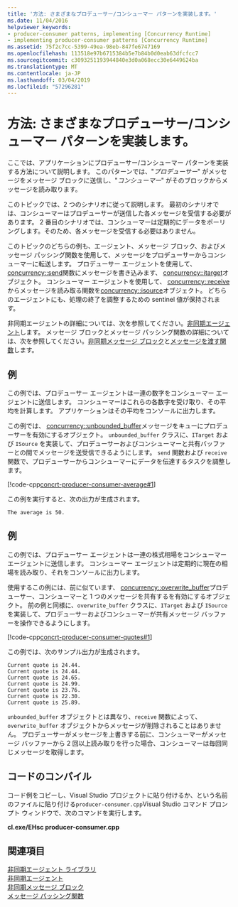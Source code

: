 ```yaml
---
title: '方法: さまざまなプロデューサー/コンシューマー パターンを実装します。'
ms.date: 11/04/2016
helpviewer_keywords:
- producer-consumer patterns, implementing [Concurrency Runtime]
- implementing producer-consumer patterns [Concurrency Runtime]
ms.assetid: 75f2c7cc-5399-49ea-98eb-847fe6747169
ms.openlocfilehash: 113518e97b6715384b5e7b84b0d0eab63dfcfcc7
ms.sourcegitcommit: c3093251193944840e3d0a068ecc30e6449624ba
ms.translationtype: MT
ms.contentlocale: ja-JP
ms.lasthandoff: 03/04/2019
ms.locfileid: "57296281"
---
```

# <a name="how-to-implement-various-producer-consumer-patterns"></a>方法: さまざまなプロデューサー/コンシューマー パターンを実装します。

ここでは、アプリケーションにプロデューサー/コンシューマー パターンを実装する方法について説明します。 このパターンでは、"*プロデューサー*" がメッセージをメッセージ ブロックに送信し、"*コンシューマー*" がそのブロックからメッセージを読み取ります。

このトピックでは、2 つのシナリオに従って説明します。 最初のシナリオでは、コンシューマーはプロデューサーが送信した各メッセージを受信する必要があります。 2 番目のシナリオでは、コンシューマーは定期的にデータをポーリングします。そのため、各メッセージを受信する必要はありません。

このトピックのどちらの例も、エージェント、メッセージ ブロック、およびメッセージ パッシング関数を使用して、メッセージをプロデューサーからコンシューマーに転送します。 プロデューサー エージェントを使用して、 [concurrency::send](reference/concurrency-namespace-functions.md#send)関数にメッセージを書き込みます、 [concurrency::itarget](../../parallel/concrt/reference/itarget-class.md)オブジェクト。 コンシューマー エージェントを使用して、 [concurrency::receive](reference/concurrency-namespace-functions.md#receive)からメッセージを読み取る関数を[concurrency::isource](../../parallel/concrt/reference/isource-class.md)オブジェクト。 どちらのエージェントにも、処理の終了を調整するための sentinel 値が保持されます。

非同期エージェントの詳細については、次を参照してください。[非同期エージェント](../../parallel/concrt/asynchronous-agents.md)します。 メッセージ ブロックとメッセージ パッシング関数の詳細については、次を参照してください。[非同期メッセージ ブロック](../../parallel/concrt/asynchronous-message-blocks.md)と[メッセージを渡す関数](../../parallel/concrt/message-passing-functions.md)します。

## <a name="example"></a>例

この例では、プロデューサー エージェントは一連の数字をコンシューマー エージェントに送信します。 コンシューマーはこれらの各数字を受け取り、その平均を計算します。 アプリケーションはその平均をコンソールに出力します。

この例では、 [concurrency::unbounded_buffer](reference/unbounded-buffer-class.md)メッセージをキューにプロデューサーを有効にするオブジェクト。 `unbounded_buffer` クラスに、`ITarget` および `ISource` を実装して、プロデューサーおよびコンシューマーと共有バッファーとの間でメッセージを送受信できるようにします。 `send` 関数および `receive` 関数で、プロデューサーからコンシューマーにデータを伝達するタスクを調整します。

[!code-cpp[concrt-producer-consumer-average#1](../../parallel/concrt/codesnippet/cpp/how-to-implement-various-producer-consumer-patterns_1.cpp)]

この例を実行すると、次の出力が生成されます。

```Output
The average is 50.
```

## <a name="example"></a>例

この例では、プロデューサー エージェントは一連の株式相場をコンシューマー エージェントに送信します。 コンシューマー エージェントは定期的に現在の相場を読み取り、それをコンソールに出力します。

使用するこの例には、前に似ています、 [concurrency::overwrite_buffer](../../parallel/concrt/reference/overwrite-buffer-class.md)プロデューサー、コンシューマーと 1 つのメッセージを共有するを有効にするオブジェクト。 前の例と同様に、`overwrite_buffer` クラスに、`ITarget` および `ISource` を実装して、プロデューサーおよびコンシューマーが共有メッセージ バッファーを操作できるようにします。

[!code-cpp[concrt-producer-consumer-quotes#1](../../parallel/concrt/codesnippet/cpp/how-to-implement-various-producer-consumer-patterns_2.cpp)]

この例では、次のサンプル出力が生成されます。

```Output
Current quote is 24.44.
Current quote is 24.44.
Current quote is 24.65.
Current quote is 24.99.
Current quote is 23.76.
Current quote is 22.30.
Current quote is 25.89.
```

`unbounded_buffer` オブジェクトとは異なり、`receive` 関数によって、`overwrite_buffer` オブジェクトからメッセージが削除されることはありません。 プロデューサーがメッセージを上書きする前に、コンシューマーがメッセージ バッファーから 2 回以上読み取りを行った場合、コンシューマーは毎回同じメッセージを取得します。

## <a name="compiling-the-code"></a>コードのコンパイル

コード例をコピーし、Visual Studio プロジェクトに貼り付けるか、という名前のファイルに貼り付ける`producer-consumer.cpp`Visual Studio コマンド プロンプト ウィンドウで、次のコマンドを実行します。

**cl.exe/EHsc producer-consumer.cpp**

## <a name="see-also"></a>関連項目

[非同期エージェント ライブラリ](../../parallel/concrt/asynchronous-agents-library.md)<br/>
[非同期エージェント](../../parallel/concrt/asynchronous-agents.md)<br/>
[非同期メッセージ ブロック](../../parallel/concrt/asynchronous-message-blocks.md)<br/>
[メッセージ パッシング関数](../../parallel/concrt/message-passing-functions.md)
